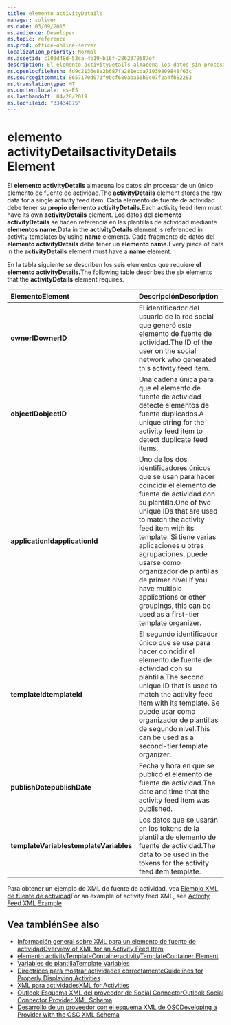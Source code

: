 ```yaml
---
title: elemento activityDetails
manager: soliver
ms.date: 03/09/2015
ms.audience: Developer
ms.topic: reference
ms.prod: office-online-server
localization_priority: Normal
ms.assetid: c103d48d-53ca-4b19-b16f-2862379587ef
description: El elemento activityDetails almacena los datos sin procesar de un único elemento de fuente de actividad. Cada elemento de fuente de actividad debe tener su propio elemento activityDetails. Los datos del elemento activityDetails se hacen referencia en las plantillas de actividad mediante elementos name.
ms.openlocfilehash: fd9c2136e8e2b687fa281ecda71039809848f63c
ms.sourcegitcommit: 8657170d071f9bcf680aba50b9c07f2a4fb82283
ms.translationtype: MT
ms.contentlocale: es-ES
ms.lasthandoff: 04/28/2019
ms.locfileid: "33434875"
---
```

# <a name="activitydetails-element"></a><span data-ttu-id="36cdc-105">elemento activityDetails</span><span class="sxs-lookup"><span data-stu-id="36cdc-105">activityDetails Element</span></span>

<span data-ttu-id="36cdc-106">El **elemento activityDetails** almacena los datos sin procesar de un único elemento de fuente de actividad.</span><span class="sxs-lookup"><span data-stu-id="36cdc-106">The **activityDetails** element stores the raw data for a single activity feed item.</span></span> <span data-ttu-id="36cdc-107">Cada elemento de fuente de actividad debe tener su **propio elemento activityDetails.**</span><span class="sxs-lookup"><span data-stu-id="36cdc-107">Each activity feed item must have its own **activityDetails** element.</span></span> <span data-ttu-id="36cdc-108">Los datos del **elemento activityDetails** se hacen referencia en las plantillas de actividad mediante **elementos name.**</span><span class="sxs-lookup"><span data-stu-id="36cdc-108">Data in the **activityDetails** element is referenced in activity templates by using **name** elements.</span></span> <span data-ttu-id="36cdc-109">Cada fragmento de datos del **elemento activityDetails** debe tener un **elemento name.**</span><span class="sxs-lookup"><span data-stu-id="36cdc-109">Every piece of data in the **activityDetails** element must have a **name** element.</span></span> 
  
<span data-ttu-id="36cdc-110">En la tabla siguiente se describen los seis elementos que requiere **el elemento activityDetails.**</span><span class="sxs-lookup"><span data-stu-id="36cdc-110">The following table describes the six elements that the **activityDetails** element requires.</span></span> 
  
|<span data-ttu-id="36cdc-111">**Elemento**</span><span class="sxs-lookup"><span data-stu-id="36cdc-111">**Element**</span></span>|<span data-ttu-id="36cdc-112">**Descripción**</span><span class="sxs-lookup"><span data-stu-id="36cdc-112">**Description**</span></span>|
|:-----|:-----|
|<span data-ttu-id="36cdc-113">**ownerID**</span><span class="sxs-lookup"><span data-stu-id="36cdc-113">**ownerID**</span></span> <br/> |<span data-ttu-id="36cdc-114">El identificador del usuario de la red social que generó este elemento de fuente de actividad.</span><span class="sxs-lookup"><span data-stu-id="36cdc-114">The ID of the user on the social network who generated this activity feed item.</span></span>  <br/> |
|<span data-ttu-id="36cdc-115">**objectID**</span><span class="sxs-lookup"><span data-stu-id="36cdc-115">**objectID**</span></span> <br/> |<span data-ttu-id="36cdc-116">Una cadena única para que el elemento de fuente de actividad detecte elementos de fuente duplicados.</span><span class="sxs-lookup"><span data-stu-id="36cdc-116">A unique string for the activity feed item to detect duplicate feed items.</span></span>  <br/> |
|<span data-ttu-id="36cdc-117">**applicationId**</span><span class="sxs-lookup"><span data-stu-id="36cdc-117">**applicationId**</span></span> <br/> |<span data-ttu-id="36cdc-118">Uno de los dos identificadores únicos que se usan para hacer coincidir el elemento de fuente de actividad con su plantilla.</span><span class="sxs-lookup"><span data-stu-id="36cdc-118">One of two unique IDs that are used to match the activity feed item with its template.</span></span> <span data-ttu-id="36cdc-119">Si tiene varias aplicaciones u otras agrupaciones, puede usarse como organizador de plantillas de primer nivel.</span><span class="sxs-lookup"><span data-stu-id="36cdc-119">If you have multiple applications or other groupings, this can be used as a first-tier template organizer.</span></span>  <br/> |
|<span data-ttu-id="36cdc-120">**templateId**</span><span class="sxs-lookup"><span data-stu-id="36cdc-120">**templateId**</span></span> <br/> |<span data-ttu-id="36cdc-121">El segundo identificador único que se usa para hacer coincidir el elemento de fuente de actividad con su plantilla.</span><span class="sxs-lookup"><span data-stu-id="36cdc-121">The second unique ID that is used to match the activity feed item with its template.</span></span> <span data-ttu-id="36cdc-122">Se puede usar como organizador de plantillas de segundo nivel.</span><span class="sxs-lookup"><span data-stu-id="36cdc-122">This can be used as a second-tier template organizer.</span></span>  <br/> |
|<span data-ttu-id="36cdc-123">**publishDate**</span><span class="sxs-lookup"><span data-stu-id="36cdc-123">**publishDate**</span></span> <br/> |<span data-ttu-id="36cdc-124">Fecha y hora en que se publicó el elemento de fuente de actividad.</span><span class="sxs-lookup"><span data-stu-id="36cdc-124">The date and time that the activity feed item was published.</span></span>  <br/> |
|<span data-ttu-id="36cdc-125">**templateVariables**</span><span class="sxs-lookup"><span data-stu-id="36cdc-125">**templateVariables**</span></span> <br/> |<span data-ttu-id="36cdc-126">Los datos que se usarán en los tokens de la plantilla de elemento de fuente de actividad.</span><span class="sxs-lookup"><span data-stu-id="36cdc-126">The data to be used in the tokens for the activity feed item template.</span></span>  <br/> |
   
<span data-ttu-id="36cdc-127">Para obtener un ejemplo de XML de fuente de actividad, vea [Ejemplo XML de fuente de actividad](activity-feed-xml-example.md)</span><span class="sxs-lookup"><span data-stu-id="36cdc-127">For an example of activity feed XML, see [Activity Feed XML Example](activity-feed-xml-example.md)</span></span>
  
## <a name="see-also"></a><span data-ttu-id="36cdc-128">Vea también</span><span class="sxs-lookup"><span data-stu-id="36cdc-128">See also</span></span>

- [<span data-ttu-id="36cdc-129">Información general sobre XML para un elemento de fuente de actividad</span><span class="sxs-lookup"><span data-stu-id="36cdc-129">Overview of XML for an Activity Feed Item</span></span>](overview-of-xml-for-an-activity-feed-item.md)  
- [<span data-ttu-id="36cdc-130">elemento activityTemplateContainer</span><span class="sxs-lookup"><span data-stu-id="36cdc-130">activityTemplateContainer Element</span></span>](activitytemplatecontainer-element.md)  
- [<span data-ttu-id="36cdc-131">Variables de plantilla</span><span class="sxs-lookup"><span data-stu-id="36cdc-131">Template Variables</span></span>](template-variables.md) 
- [<span data-ttu-id="36cdc-132">Directrices para mostrar actividades correctamente</span><span class="sxs-lookup"><span data-stu-id="36cdc-132">Guidelines for Properly Displaying Activities</span></span>](guidelines-for-properly-displaying-activities.md)  
- [<span data-ttu-id="36cdc-133">XML para actividades</span><span class="sxs-lookup"><span data-stu-id="36cdc-133">XML for Activities</span></span>](xml-for-activities.md)  
- [<span data-ttu-id="36cdc-134">Outlook Esquema XML del proveedor de Social Connector</span><span class="sxs-lookup"><span data-stu-id="36cdc-134">Outlook Social Connector Provider XML Schema</span></span>](outlook-social-connector-provider-xml-schema.md)
- [<span data-ttu-id="36cdc-135">Desarrollo de un proveedor con el esquema XML de OSC</span><span class="sxs-lookup"><span data-stu-id="36cdc-135">Developing a Provider with the OSC XML Schema</span></span>](developing-a-provider-with-the-osc-xml-schema.md)

